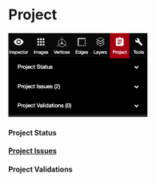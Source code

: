 # Project

![](../.gitbook/assets/project.png)

#### Project Status

#### [Project Issues](https://app.gitbook.com/@pointivo/s/user-guide/~/drafts/-LyEFuwt5-inhVY5ytkW/project-issues)

#### Project Validations

